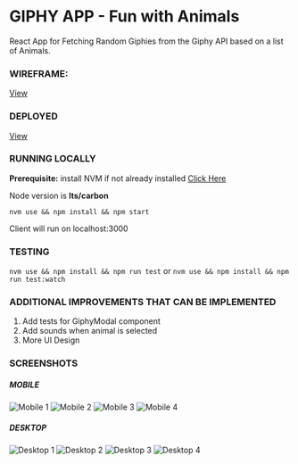 # GIPHY APP - Fun with Animals
React App for Fetching Random Giphies from the Giphy API based on a list of Animals.

### WIREFRAME:

[View](./Wireframe.pdf)

### DEPLOYED
[View](https://giphies.netlify.com)

### RUNNING LOCALLY

**Prerequisite:** install NVM if not already installed [Click Here](https://github.com/creationix/nvm)

Node version is **lts/carbon**

```nvm use && npm install && npm start```

Client will run on localhost:3000

### TESTING
```nvm use && npm install && npm run test``` or ```nvm use && npm install && npm run test:watch```

### ADDITIONAL IMPROVEMENTS THAT CAN BE IMPLEMENTED
1. Add tests for GiphyModal component
2. Add sounds when animal is selected
3. More UI Design

### SCREENSHOTS

##### MOBILE
![Mobile 1](./screenshots/mobile_1.png?raw=true "Mobile 1")
![Mobile 2](./screenshots/mobile_2.png?raw=true "Mobile 2")
![Mobile 3](./screenshots/mobile_3.png?raw=true "Mobile 3")
![Mobile 4](./screenshots/mobile_4.png?raw=true "Mobile 4")

##### DESKTOP
![Desktop 1](./screenshots/dekstop_1.png?raw=true "Desktop 1")
![Desktop 2](./screenshots/dekstop_2.png?raw=true "Desktop 2")
![Desktop 3](./screenshots/dekstop_3.png?raw=true "Desktop 3")
![Desktop 4](./screenshots/dekstop_4.png?raw=true "Desktop 4")
